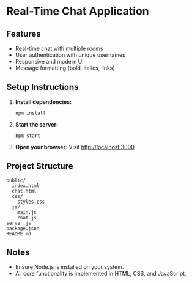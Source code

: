 # Real-Time Chat Application

## Features
- Real-time chat with multiple rooms
- User authentication with unique usernames
- Responsive and modern UI
- Message formatting (bold, italics, links)

## Setup Instructions

1. **Install dependencies:**
   ```
   npm install
   ```
2. **Start the server:**
   ```
   npm start
   ```
3. **Open your browser:**
   Visit [http://localhost:3000](http://localhost:3000)

## Project Structure
```
public/
  index.html
  chat.html
  css/
    styles.css
  js/
    main.js
    chat.js
server.js
package.json
README.md
```

## Notes
- Ensure Node.js is installed on your system.
- All core functionality is implemented in HTML, CSS, and JavaScript. 